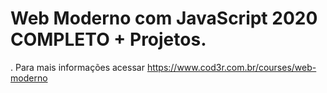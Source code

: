 # Web Moderno com JavaScript 2020 COMPLETO + Projetos.
.
Para mais informações acessar https://www.cod3r.com.br/courses/web-moderno 
